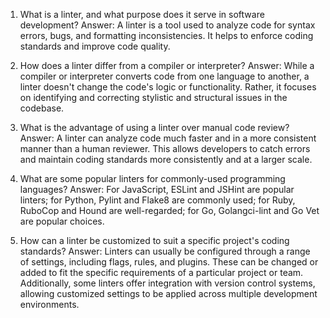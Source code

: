 1. What is a linter, and what purpose does it serve in software development?
Answer: A linter is a tool used to analyze code for syntax errors, bugs, and formatting inconsistencies. It helps to enforce coding standards and improve code quality.

2. How does a linter differ from a compiler or interpreter?
Answer: While a compiler or interpreter converts code from one language to another, a linter doesn't change the code's logic or functionality. Rather, it focuses on identifying and correcting stylistic and structural issues in the codebase.

3. What is the advantage of using a linter over manual code review?
Answer: A linter can analyze code much faster and in a more consistent manner than a human reviewer. This allows developers to catch errors and maintain coding standards more consistently and at a larger scale.

4. What are some popular linters for commonly-used programming languages?
Answer: For JavaScript, ESLint and JSHint are popular linters; for Python, Pylint and Flake8 are commonly used; for Ruby, RuboCop and Hound are well-regarded; for Go, Golangci-lint and Go Vet are popular choices.

5. How can a linter be customized to suit a specific project's coding standards?
Answer: Linters can usually be configured through a range of settings, including flags, rules, and plugins. These can be changed or added to fit the specific requirements of a particular project or team. Additionally, some linters offer integration with version control systems, allowing customized settings to be applied across multiple development environments.